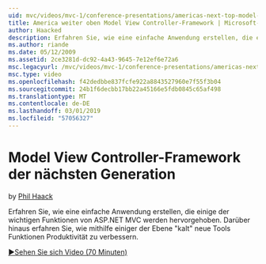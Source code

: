 ```yaml
---
uid: mvc/videos/mvc-1/conference-presentations/americas-next-top-model-view-controller-framework
title: America weiter oben Model View Controller-Framework | Microsoft-Dokumentation
author: Haacked
description: Erfahren Sie, wie eine einfache Anwendung erstellen, die einige der wichtigen Funktionen von ASP.NET MVC werden hervorgehoben. Darüber hinaus erfahren Sie, wie zur Verbesserung der Produktivität mithilfe einiger der...
ms.author: riande
ms.date: 05/12/2009
ms.assetid: 2ce3281d-dc92-4a43-9645-7e12ef6e72a6
msc.legacyurl: /mvc/videos/mvc-1/conference-presentations/americas-next-top-model-view-controller-framework
msc.type: video
ms.openlocfilehash: f42dedbbe837fcfe922a8843527960e7f55f3b04
ms.sourcegitcommit: 24b1f6decbb17bb22a45166e5fdb0845c65af498
ms.translationtype: MT
ms.contentlocale: de-DE
ms.lasthandoff: 03/01/2019
ms.locfileid: "57056327"
---
```

<a name="americas-next-top-model-view-controller-framework"></a>Model View Controller-Framework der nächsten Generation
====================
by [Phil Haack](https://github.com/Haacked)

Erfahren Sie, wie eine einfache Anwendung erstellen, die einige der wichtigen Funktionen von ASP.NET MVC werden hervorgehoben. Darüber hinaus erfahren Sie, wie mithilfe einiger der Ebene "kalt" neue Tools Funktionen Produktivität zu verbessern.

[&#9654;Sehen Sie sich Video (70 Minuten)](https://channel9.msdn.com/Blogs/ASP-NET-Site-Videos/americas-next-top-model-view-controller-framework)
